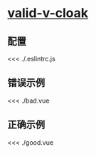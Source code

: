 
# [valid-v-cloak](https://eslint.vuejs.org/rules/valid-v-cloak.html)

## 配置

<<< ./.eslintrc.js

## 错误示例

<<< ./bad.vue

## 正确示例

<<< ./good.vue
        